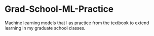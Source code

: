# Grad-School-ML-Practice

Machine learning models that I as practice from the textbook to extend learning in my graduate school classes.
